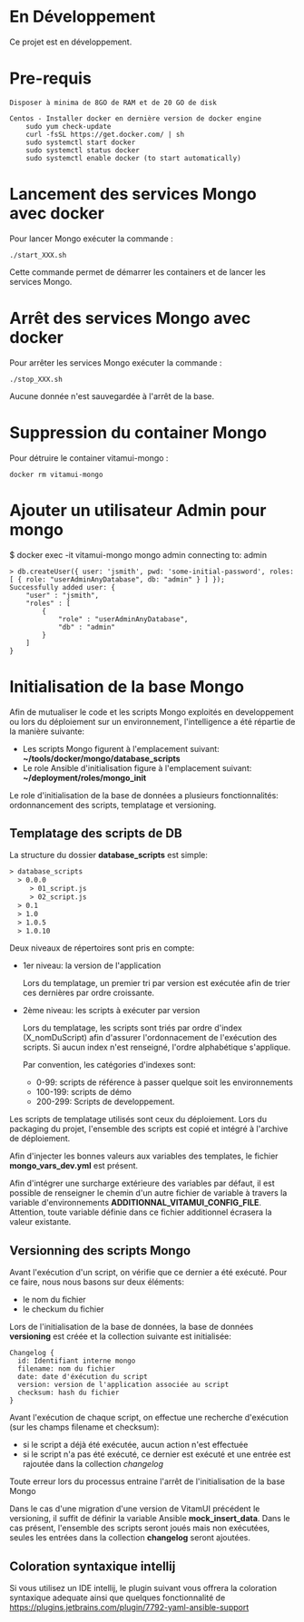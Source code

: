 # En Développement
Ce projet est en développement.

# Pre-requis
    Disposer à minima de 8GO de RAM et de 20 GO de disk

    Centos - Installer docker en dernière version de docker engine
        sudo yum check-update
        curl -fsSL https://get.docker.com/ | sh
        sudo systemctl start docker
        sudo systemctl status docker
        sudo systemctl enable docker (to start automatically)

# Lancement des services Mongo avec docker
Pour lancer Mongo exécuter la commande :

    ./start_XXX.sh

Cette commande permet de démarrer les containers et de lancer les services Mongo.


# Arrêt des services Mongo avec docker

Pour arrêter les services Mongo exécuter la commande :

    ./stop_XXX.sh

Aucune donnée n'est sauvegardée à l'arrêt de la base.

# Suppression du container Mongo

Pour détruire le container vitamui-mongo :

    docker rm vitamui-mongo

# Ajouter un utilisateur Admin pour mongo

$ docker exec -it vitamui-mongo mongo admin
connecting to: admin

    > db.createUser({ user: 'jsmith', pwd: 'some-initial-password', roles: [ { role: "userAdminAnyDatabase", db: "admin" } ] });
    Successfully added user: {
        "user" : "jsmith",
        "roles" : [
            {
                "role" : "userAdminAnyDatabase",
                "db" : "admin"
            }
        ]
    }



# Initialisation de la base Mongo

Afin de mutualiser le code et les scripts Mongo exploités en developpement ou lors du déploiement sur un environnement, l'intelligence a été répartie de la manière suivante:

- Les scripts Mongo figurent à l'emplacement suivant: **~/tools/docker/mongo/database_scripts**
- Le role Ansible d'initialisation figure à l'emplacement suivant: **~/deployment/roles/mongo_init**

Le role d'initialisation de la base de données a plusieurs fonctionnalités: ordonnancement des scripts, templatage et versioning.

## Templatage des scripts de DB

La structure du dossier **database_scripts** est simple:
```txt
> database_scripts
  > 0.0.0
     > 01_script.js
     > 02_script.js
  > 0.1
  > 1.0
  > 1.0.5
  > 1.0.10
```

Deux niveaux de répertoires sont pris en compte:

- 1er niveau: la version de l'application

  Lors du templatage, un premier tri par version est exécutée afin de trier ces dernières par ordre croissante.

- 2ème niveau: les scripts à exécuter par version

  Lors du templatage, les scripts sont triés par ordre d'index (X_nomDuScript) afin d'assurer l'ordonnacement de l'exécution des scripts. Si aucun index n'est renseigné, l'ordre alphabétique s'applique.

  Par convention, les catégories d'indexes sont:
  - 0-99: scripts de référence à passer quelque soit les environnements
  - 100-199: scripts de démo
  - 200-299: Scripts de developpement.

Les scripts de templatage utilisés sont ceux du déploiement. Lors du packaging du projet, l'ensemble des scripts est copié et intégré à l'archive de déploiement.

Afin d'injecter les bonnes valeurs aux variables des templates, le fichier **mongo_vars_dev.yml** est présent.

Afin d'intégrer une surcharge extérieure des variables par défaut, il est possible de renseigner le chemin d'un autre fichier de variable à travers la variable d'environnements **ADDITIONNAL_VITAMUI_CONFIG_FILE**.
Attention, toute variable définie dans ce fichier additionnel écrasera la valeur existante.

## Versionning des scripts Mongo

Avant l'exécution d'un script, on vérifie que ce dernier a été exécuté. Pour ce faire, nous nous basons sur deux éléments:
- le nom du fichier
- le checkum du fichier

Lors de l'initialisation de la base de données, la base de données **versioning** est créée et la collection suivante est initialisée:
```
Changelog {
  id: Identifiant interne mongo
  filename: nom du fichier
  date: date d'éxécution du script
  version: version de l'application associée au script
  checksum: hash du fichier
}
```

Avant l'exécution de chaque script, on effectue une recherche d'exécution (sur les champs filename et checksum):
- si le script a déjà été exécutée, aucun action n'est effectuée
- si le script n'a pas été exécuté, ce dernier est exécuté et une entrée est rajoutée dans la collection *changelog*

Toute erreur lors du processus entraine l'arrêt de l'initialisation de la base Mongo

Dans le cas d'une migration d'une version de VitamUI précédent le versioning, il suffit de définir la variable Ansible **mock_insert_data**. Dans le cas présent, l'ensemble des scripts seront joués mais non exécutées, seules les entrées dans la collection **changelog** seront ajoutées.

## Coloration syntaxique intellij

Si vous utilisez un IDE intellij, le plugin suivant vous offrera la coloration syntaxique adequate ainsi que quelques
fonctionnalité de
https://plugins.jetbrains.com/plugin/7792-yaml-ansible-support
